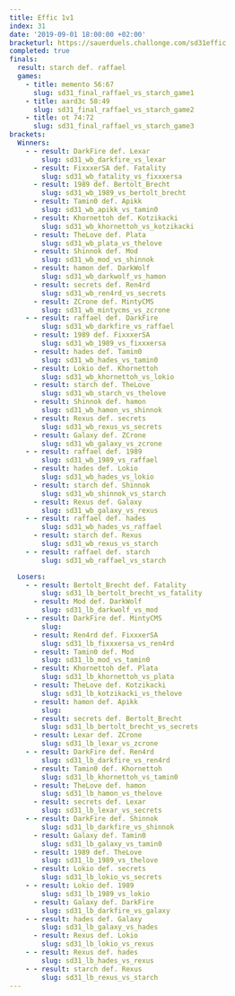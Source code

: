 ```yaml
---
title: Effic 1v1
index: 31
date: '2019-09-01 18:00:00 +02:00'
bracketurl: https://sauerduels.challonge.com/sd31effic
completed: true
finals:
  result: starch def. raffael
  games:
    - title: memento 56:67
      slug: sd31_final_raffael_vs_starch_game1
    - title: aard3c 58:49
      slug: sd31_final_raffael_vs_starch_game2
    - title: ot 74:72
      slug: sd31_final_raffael_vs_starch_game3
brackets:
  Winners:
    - - result: DarkFire def. Lexar
        slug: sd31_wb_darkfire_vs_lexar
      - result: FixxxerSA def. Fatality
        slug: sd31_wb_fatality_vs_fixxxersa
      - result: 1989 def. Bertolt_Brecht
        slug: sd31_wb_1989_vs_bertolt_brecht
      - result: Tamin0 def. Apikk
        slug: sd31_wb_apikk_vs_tamin0
      - result: Khornettoh def. Kotzikacki
        slug: sd31_wb_khornettoh_vs_kotzikacki
      - result: TheLove def. Plata
        slug: sd31_wb_plata_vs_thelove
      - result: Shinnok def. Mod
        slug: sd31_wb_mod_vs_shinnok
      - result: hamon def. DarkWolf
        slug: sd31_wb_darkwolf_vs_hamon
      - result: secrets def. Ren4rd
        slug: sd31_wb_ren4rd_vs_secrets
      - result: ZCrone def. MintyCMS
        slug: sd31_wb_mintycms_vs_zcrone
    - - result: raffael def. DarkFire
        slug: sd31_wb_darkfire_vs_raffael
      - result: 1989 def. FixxxerSA
        slug: sd31_wb_1989_vs_fixxxersa
      - result: hades def. Tamin0
        slug: sd31_wb_hades_vs_tamin0
      - result: Lokio def. Khornettoh
        slug: sd31_wb_khornettoh_vs_lokio
      - result: starch def. TheLove
        slug: sd31_wb_starch_vs_thelove
      - result: Shinnok def. hamon
        slug: sd31_wb_hamon_vs_shinnok
      - result: Rexus def. secrets
        slug: sd31_wb_rexus_vs_secrets
      - result: Galaxy def. ZCrone
        slug: sd31_wb_galaxy_vs_zcrone
    - - result: raffael def. 1989
        slug: sd31_wb_1989_vs_raffael
      - result: hades def. Lokio
        slug: sd31_wb_hades_vs_lokio
      - result: starch def. Shinnok
        slug: sd31_wb_shinnok_vs_starch
      - result: Rexus def. Galaxy
        slug: sd31_wb_galaxy_vs_rexus
    - - result: raffael def. hades
        slug: sd31_wb_hades_vs_raffael
      - result: starch def. Rexus
        slug: sd31_wb_rexus_vs_starch
    - - result: raffael def. starch
        slug: sd31_wb_raffael_vs_starch

  Losers:
    - - result: Bertolt_Brecht def. Fatality
        slug: sd31_lb_bertolt_brecht_vs_fatality
      - result: Mod def. DarkWolf
        slug: sd31_lb_darkwolf_vs_mod
    - - result: DarkFire def. MintyCMS
        slug: 
      - result: Ren4rd def. FixxxerSA
        slug: sd31_lb_fixxxersa_vs_ren4rd
      - result: Tamin0 def. Mod
        slug: sd31_lb_mod_vs_tamin0
      - result: Khornettoh def. Plata
        slug: sd31_lb_khornettoh_vs_plata
      - result: TheLove def. Kotzikacki
        slug: sd31_lb_kotzikacki_vs_thelove
      - result: hamon def. Apikk
        slug: 
      - result: secrets def. Bertolt_Brecht
        slug: sd31_lb_bertolt_brecht_vs_secrets
      - result: Lexar def. ZCrone
        slug: sd31_lb_lexar_vs_zcrone
    - - result: DarkFire def. Ren4rd
        slug: sd31_lb_darkfire_vs_ren4rd
      - result: Tamin0 def. Khornettoh
        slug: sd31_lb_khornettoh_vs_tamin0
      - result: TheLove def. hamon
        slug: sd31_lb_hamon_vs_thelove
      - result: secrets def. Lexar
        slug: sd31_lb_lexar_vs_secrets
    - - result: DarkFire def. Shinnok
        slug: sd31_lb_darkfire_vs_shinnok
      - result: Galaxy def. Tamin0
        slug: sd31_lb_galaxy_vs_tamin0
      - result: 1989 def. TheLove
        slug: sd31_lb_1989_vs_thelove
      - result: Lokio def. secrets
        slug: sd31_lb_lokio_vs_secrets
    - - result: Lokio def. 1989
        slug: sd31_lb_1989_vs_lokio
      - result: Galaxy def. DarkFire
        slug: sd31_lb_darkfire_vs_galaxy
    - - result: hades def. Galaxy
        slug: sd31_lb_galaxy_vs_hades
      - result: Rexus def. Lokio
        slug: sd31_lb_lokio_vs_rexus
    - - result: Rexus def. hades
        slug: sd31_lb_hades_vs_rexus
    - - result: starch def. Rexus
        slug: sd31_lb_rexus_vs_starch
---
```

